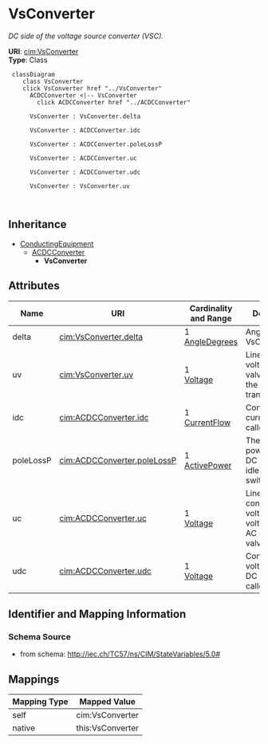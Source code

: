 # VsConverter


_DC side of the voltage source converter (VSC)._





**URI**: [cim:VsConverter](http://iec.ch/TC57/CIM100#VsConverter)<br />
**Type**: Class




```mermaid
 classDiagram
    class VsConverter
    click VsConverter href "../VsConverter"
      ACDCConverter <|-- VsConverter
        click ACDCConverter href "../ACDCConverter"
      
      VsConverter : VsConverter.delta
        
      VsConverter : ACDCConverter.idc
        
      VsConverter : ACDCConverter.poleLossP
        
      VsConverter : ACDCConverter.uc
        
      VsConverter : ACDCConverter.udc
        
      VsConverter : VsConverter.uv
        
      
```





## Inheritance
* [ConductingEquipment](ConductingEquipment.md)
    * [ACDCConverter](ACDCConverter.md)
        * **VsConverter**



## Attributes


| Name | URI | Cardinality and Range | Description | Inheritance |
| ---  | --- | --- | --- | --- |
| delta | [cim:VsConverter.delta](http://iec.ch/TC57/CIM100#VsConverter.delta) | 1 <br />  [AngleDegrees](AngleDegrees.md)  | Angle between VsConverter | direct |
| uv | [cim:VsConverter.uv](http://iec.ch/TC57/CIM100#VsConverter.uv) | 1 <br />  [Voltage](Voltage.md)  | Line-to-line voltage on the valve side of the converter transformer | direct |
| idc | [cim:ACDCConverter.idc](http://iec.ch/TC57/CIM100#ACDCConverter.idc) | 1 <br />  [CurrentFlow](CurrentFlow.md)  | Converter DC current, also called Id | [ACDCConverter](ACDCConverter.md) |
| poleLossP | [cim:ACDCConverter.poleLossP](http://iec.ch/TC57/CIM100#ACDCConverter.poleLossP) | 1 <br />  [ActivePower](ActivePower.md)  | The active power loss at a DC Pole= idleLoss + switchingLoss*|Idc| + resitive... | [ACDCConverter](ACDCConverter.md) |
| uc | [cim:ACDCConverter.uc](http://iec.ch/TC57/CIM100#ACDCConverter.uc) | 1 <br />  [Voltage](Voltage.md)  | Line-to-line converter voltage, the voltage at the AC side of the valve | [ACDCConverter](ACDCConverter.md) |
| udc | [cim:ACDCConverter.udc](http://iec.ch/TC57/CIM100#ACDCConverter.udc) | 1 <br />  [Voltage](Voltage.md)  | Converter voltage at the DC side, also called Ud | [ACDCConverter](ACDCConverter.md) |









## Identifier and Mapping Information







### Schema Source


* from schema: http://iec.ch/TC57/ns/CIM/StateVariables/5.0#





## Mappings

| Mapping Type | Mapped Value |
| ---  | ---  |
| self | cim:VsConverter |
| native | this:VsConverter |




